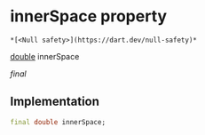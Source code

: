


# innerSpace property




    *[<Null safety>](https://dart.dev/null-safety)*


[double](https://api.flutter.dev/flutter/dart-core/double-class.html) innerSpace
  
_final_






## Implementation

```dart
final double innerSpace;


```







